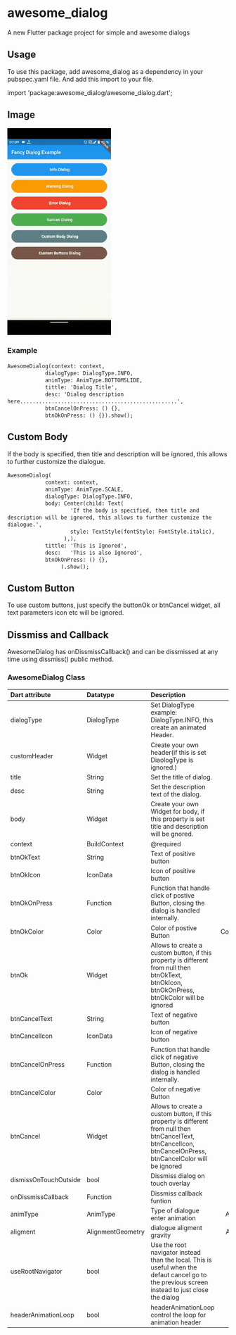 # awesome_dialog

A new Flutter package project for simple and awesome dialogs

## Usage

To use this package, add awesome_dialog as a dependency in your pubspec.yaml file.
And add this import to your file.

import 'package:awesome_dialog/awesome_dialog.dart';

## Image
![alt text](doc/gif.gif)

### Example

```
AwesomeDialog(context: context,
            dialogType: DialogType.INFO,
            animType: AnimType.BOTTOMSLIDE,
            tittle: 'Dialog Title',
            desc: 'Dialog description here..................................................',
            btnCancelOnPress: () {},
            btnOkOnPress: () {}).show();
```
## Custom Body

If the body is specified, then title and description will be ignored, this allows to further customize the dialogue.

```
AwesomeDialog(
            context: context,
            animType: AnimType.SCALE,
            dialogType: DialogType.INFO,
            body: Center(child: Text(
                    'If the body is specified, then title and description will be ignored, this allows to further customize the dialogue.',
                    style: TextStyle(fontStyle: FontStyle.italic),
                  ),),
            tittle: 'This is Ignored',
            desc:   'This is also Ignored',
            btnOkOnPress: () {},
                 ).show();
```

## Custom Button

To use custom buttons, just specify the buttonOk or btnCancel widget, all text parameters icon etc will be ignored.

## Dissmiss and Callback

AwesomeDialog has onDissmissCallback() and can be dissmissed at any time using dissmiss() public method.

### AwesomeDialog Class

| Dart attribute        | Datatype          | Description                                                                                                                                                   |   Default Value   |
|:----------------------|:------------------|:--------------------------------------------------------------------------------------------------------------------------------------------------------------|:-----------------:|
| dialogType            | DialogType        | Set DialogType example: DialogType.INFO, this create an animated Header.                                                                                      |       Null        |
| customHeader          | Widget            | Create your own header(if this is set DiaologType is ignored.)                                                                                                |       Null        |
| title                 | String            | Set the title of dialog.                                                                                                                                      |       Null        |
| desc                  | String            | Set the description text of the dialog.                                                                                                                       |       Null        |
| body                  | Widget            | Create your own Widget for body, if this property is set title and description will be gnored.                                                                |       Null        |
| context               | BuildContext      | @required                                                                                                                                                     |       Null        |
| btnOkText             | String            | Text of positive button                                                                                                                                       |       'Ok'        |
| btnOkIcon             | IconData          | Icon of positive button                                                                                                                                       |       Null        |
| btnOkOnPress          | Function          | Function that handle click of postive Button, closing the dialog is handled internally.                                                                       |       Null        |
| btnOkColor            | Color             | Color of postive Button                                                                                                                                       | Color(0xFF00CA71) |
| btnOk                 | Widget            | Allows to create a custom button, if this property is different from null then btnOkText, btnOkIcon, btnOkOnPress, btnOkColor will be ignored                 |       null        |
| btnCancelText         | String            | Text of negative button                                                                                                                                       |     'Cancel'      |
| btnCancelIcon         | IconData          | Icon of negative button                                                                                                                                       |       Null        |
| btnCancelOnPress      | Function          | Function that handle click of negative Button, closing the dialog is handled internally.                                                                      |       Null        |
| btnCancelColor        | Color             | Color of negative Button                                                                                                                                      |    Colors.red     |
| btnCancel             | Widget            | Allows to create a custom button, if this property is different from null then btnCancelText, btnCancelIcon, btnCancelOnPress, btnCancelColor will be ignored |       null        |
| dismissOnTouchOutside | bool              | Dissmiss dialog on touch overlay                                                                                                                              |       true        |
| onDissmissCallback    | Function          | Dissmiss callback funtion                                                                                                                                     |       Null        |
| animType              | AnimType          | Type of dialogue enter animation                                                                                                                              |  AnimType.SCALE   |
| aligment              | AlignmentGeometry | dialogue aligment gravity                                                                                                                                     | Alignment.center  |
| useRootNavigator      | bool              | Use the root navigator instead than the local. This is useful when the defaut cancel go to the previous screen instead to just close the dialog               |       false       |
| headerAnimationLoop   | bool              | headerAnimationLoop control the loop for animation header                                                                                                     |       true        |






